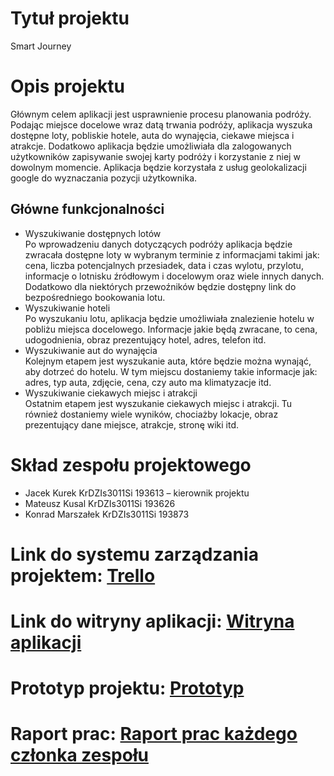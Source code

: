 <h1 id="header-1">Tytuł projektu</h1>
<p>Smart Journey</p>
<h1 id="header-1">Opis projektu</h1>
<p>Głównym celem aplikacji jest usprawnienie procesu planowania podróży. Podając miejsce docelowe wraz datą trwania podróży, aplikacja wyszuka dostępne loty, pobliskie hotele, auta do wynajęcia, ciekawe miejsca i atrakcje. Dodatkowo aplikacja będzie umożliwiała dla zalogowanych użytkowników zapisywanie swojej karty podróży i korzystanie z niej w dowolnym momencie.  Aplikacja będzie korzystała z usług geolokalizacji google do wyznaczania pozycji użytkownika.</p>

<h2 id="header-1">Główne funkcjonalności</h2>
<ul>
<li>Wyszukiwanie dostępnych lotów<br>
Po wprowadzeniu danych dotyczących podróży aplikacja będzie zwracała dostępne loty w wybranym terminie z informacjami takimi jak: cena, liczba potencjalnych przesiadek, data i czas wylotu, przylotu, informacje o lotnisku źródłowym i docelowym oraz wiele innych danych. Dodatkowo dla niektórych przewoźników będzie dostępny link do bezpośredniego bookowania lotu.</li>

<li>Wyszukiwanie hoteli<br>
Po wyszukaniu lotu, aplikacja będzie umożliwiała znalezienie hotelu w pobliżu miejsca docelowego. Informacje jakie będą zwracane, to cena, udogodnienia, obraz prezentujący hotel, adres, telefon itd.</li>

<li>Wyszukiwanie aut do wynajęcia<br>
Kolejnym etapem jest wyszukanie auta, które będzie można wynająć, aby dotrzeć do hotelu. W tym miejscu dostaniemy takie informacje jak: adres, typ auta, zdjęcie, cena, czy auto ma klimatyzacje itd.</li>

<li>Wyszukiwanie ciekawych miejsc i atrakcji<br>
Ostatnim etapem jest wyszukanie ciekawych miejsc i atrakcji. Tu również dostaniemy wiele wyników, chociażby lokacje, obraz prezentujący dane miejsce, atrakcje, stronę wiki itd.</li>
</ul>

<h1 id="header-1">Skład zespołu projektowego</h1>
<ul>
<li>Jacek Kurek KrDZIs3011Si  193613  – kierownik projektu</li>
<li>Mateusz Kusal KrDZIs3011Si 193626</li>
<li>Konrad Marszałek KrDZIs3011Si 193873</li>
</ul>

<h1 id="header-1">Link do systemu zarządzania projektem: <a href="https://trello.com/b/HFT6o7TD/smartjourney">Trello</a></h1>
<h1 id="header-1">Link do witryny aplikacji: <a href="https://chivolta.github.io/SmartJourneyPage/"> Witryna aplikacji</a> </h1>
<h1 id="header-1">Prototyp projektu: <a href="./Prototype/index.html"> Prototyp </a></h1>
<h1 id="header-1">Raport prac: <a href="./raportPrac.xlsx" > Raport prac każdego członka zespołu </a></h1>
